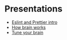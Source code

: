 # Presentations

- [Eslint and Prettier intro](2018-eslint-prettier-intro)
- [How brain works](2018-how-brain-works)
- [Tune your brain](2019-07-tune-your-brain)
